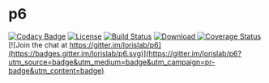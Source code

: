 # p6

[![Codacy Badge](https://api.codacy.com/project/badge/Grade/339a98db1ae047729f0f3e3028a931f3)](https://app.codacy.com/app/lorislab/p6?utm_source=github.com&utm_medium=referral&utm_content=lorislab/p6&utm_campaign=Badge_Grade_Dashboard)
[![License](https://img.shields.io/badge/License-Apache%202.0-blue.svg)](https://opensource.org/licenses/Apache-2.0)
[![Build Status](https://travis-ci.org/lorislab/p6.png?branch=develop)](https://travis-ci.org/lorislab/p6)
[![Download](https://api.bintray.com/packages/lorislab/maven/p6/images/download.svg) ](http://dl.bintray.com/lorislab/maven/org/lorislab/p6/p6/)
[![Coverage Status](https://coveralls.io/repos/github/lorislab/p6/badge.svg?branch=develop)](https://coveralls.io/github/lorislab/p6?branch=develop) [![Join the chat at https://gitter.im/lorislab/p6](https://badges.gitter.im/lorislab/p6.svg)](https://gitter.im/lorislab/p6?utm_source=badge&utm_medium=badge&utm_campaign=pr-badge&utm_content=badge)
